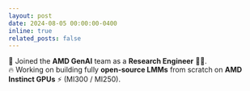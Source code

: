 ```yaml
---
layout: post
date: 2024-08-05 00:00:00-0400
inline: true
related_posts: false
---
```


🚀 Joined the **AMD GenAI** team as a **Research Engineer** 🧑‍💻.  
🔥 Working on building fully **open-source LMMs** from scratch on **AMD Instinct GPUs** ⚡ (MI300 / MI250).
